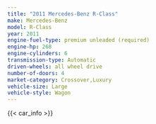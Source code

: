 ```yaml
---
title: "2011 Mercedes-Benz R-Class"
make: Mercedes-Benz
model: R-Class
year: 2011
engine-fuel-type: premium unleaded (required)
engine-hp: 268
engine-cylinders: 6
transmission-type: Automatic
driven-wheels: all wheel drive
number-of-doors: 4
market-category: Crossover,Luxury
vehicle-size: Large
vehicle-style: Wagon
---
```


{{< car_info >}}
